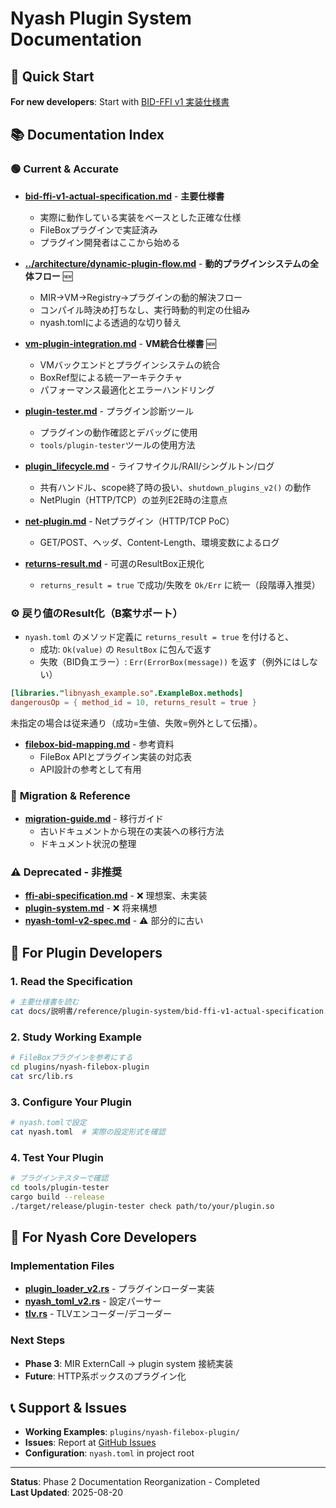 # Nyash Plugin System Documentation

## 🎯 Quick Start

**For new developers**: Start with [BID-FFI v1 実装仕様書](./bid-ffi-v1-actual-specification.md)

## 📚 Documentation Index

### 🟢 **Current & Accurate**
- **[bid-ffi-v1-actual-specification.md](./bid-ffi-v1-actual-specification.md)** - **主要仕様書**
  - 実際に動作している実装をベースとした正確な仕様
  - FileBoxプラグインで実証済み
  - プラグイン開発者はここから始める

- **[../architecture/dynamic-plugin-flow.md](../architecture/dynamic-plugin-flow.md)** - **動的プラグインシステムの全体フロー** 🆕
  - MIR→VM→Registry→プラグインの動的解決フロー
  - コンパイル時決め打ちなし、実行時動的判定の仕組み
  - nyash.tomlによる透過的な切り替え

- **[vm-plugin-integration.md](./vm-plugin-integration.md)** - **VM統合仕様書** 🆕
  - VMバックエンドとプラグインシステムの統合
  - BoxRef型による統一アーキテクチャ
  - パフォーマンス最適化とエラーハンドリング

- **[plugin-tester.md](./plugin-tester.md)** - プラグイン診断ツール
  - プラグインの動作確認とデバッグに使用
  - `tools/plugin-tester`ツールの使用方法

- **[plugin_lifecycle.md](./plugin_lifecycle.md)** - ライフサイクル/RAII/シングルトン/ログ
  - 共有ハンドル、scope終了時の扱い、`shutdown_plugins_v2()` の動作
  - NetPlugin（HTTP/TCP）の並列E2E時の注意点

- **[net-plugin.md](./net-plugin.md)** - Netプラグイン（HTTP/TCP PoC）
  - GET/POST、ヘッダ、Content-Length、環境変数によるログ

- **[returns-result.md](./returns-result.md)** - 可選のResultBox正規化
  - `returns_result = true` で成功/失敗を `Ok/Err` に統一（段階導入推奨）

### ⚙️ 戻り値のResult化（B案サポート）
- `nyash.toml` のメソッド定義に `returns_result = true` を付けると、
  - 成功: `Ok(value)` の `ResultBox` に包んで返す
  - 失敗（BID負エラー）: `Err(ErrorBox(message))` を返す（例外にはしない）

```toml
[libraries."libnyash_example.so".ExampleBox.methods]
dangerousOp = { method_id = 10, returns_result = true }
```

未指定の場合は従来通り（成功=生値、失敗=例外として伝播）。

- **[filebox-bid-mapping.md](./filebox-bid-mapping.md)** - 参考資料
  - FileBox APIとプラグイン実装の対応表
  - API設計の参考として有用

### 🔄 **Migration & Reference**
- **[migration-guide.md](./migration-guide.md)** - 移行ガイド
  - 古いドキュメントから現在の実装への移行方法
  - ドキュメント状況の整理

### ⚠️ **Deprecated - 非推奨**
- **[ffi-abi-specification.md](./ffi-abi-specification.md)** - ❌ 理想案、未実装
- **[plugin-system.md](./plugin-system.md)** - ❌ 将来構想
- **[nyash-toml-v2-spec.md](./nyash-toml-v2-spec.md)** - ⚠️ 部分的に古い

## 🚀 For Plugin Developers

### 1. **Read the Specification**
```bash
# 主要仕様書を読む
cat docs/説明書/reference/plugin-system/bid-ffi-v1-actual-specification.md
```

### 2. **Study Working Example**
```bash
# FileBoxプラグインを参考にする
cd plugins/nyash-filebox-plugin
cat src/lib.rs
```

### 3. **Configure Your Plugin**
```bash
# nyash.tomlで設定
cat nyash.toml  # 実際の設定形式を確認
```

### 4. **Test Your Plugin**
```bash
# プラグインテスターで確認
cd tools/plugin-tester
cargo build --release
./target/release/plugin-tester check path/to/your/plugin.so
```

## 🔧 For Nyash Core Developers

### Implementation Files
- **[plugin_loader_v2.rs](../../../../src/runtime/plugin_loader_v2.rs)** - プラグインローダー実装
- **[nyash_toml_v2.rs](../../../../src/config/nyash_toml_v2.rs)** - 設定パーサー
- **[tlv.rs](../../../../src/bid/tlv.rs)** - TLVエンコーダー/デコーダー

### Next Steps
- **Phase 3**: MIR ExternCall → plugin system 接続実装
- **Future**: HTTP系ボックスのプラグイン化

## 📞 Support & Issues

- **Working Examples**: `plugins/nyash-filebox-plugin/`
- **Issues**: Report at [GitHub Issues](https://github.com/moe-charm/nyash/issues)
- **Configuration**: `nyash.toml` in project root

---

**Status**: Phase 2 Documentation Reorganization - Completed  
**Last Updated**: 2025-08-20
